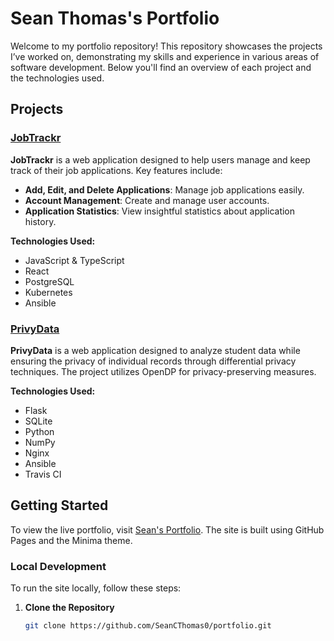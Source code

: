 # Sean Thomas's Portfolio

Welcome to my portfolio repository! This repository showcases the projects I’ve worked on, demonstrating my skills and experience in various areas of software development. Below you'll find an overview of each project and the technologies used.

## Projects

### [JobTrackr](projects/jobtrackr.md)

**JobTrackr** is a web application designed to help users manage and keep track of their job applications. Key features include:

- **Add, Edit, and Delete Applications**: Manage job applications easily.
- **Account Management**: Create and manage user accounts.
- **Application Statistics**: View insightful statistics about application history.

**Technologies Used:**
- JavaScript & TypeScript
- React
- PostgreSQL
- Kubernetes
- Ansible

### [PrivyData](projects/privydata.md)

**PrivyData** is a web application designed to analyze student data while ensuring the privacy of individual records through differential privacy techniques. The project utilizes OpenDP for privacy-preserving measures.

**Technologies Used:**
- Flask
- SQLite
- Python
- NumPy
- Nginx
- Ansible
- Travis CI

## Getting Started

To view the live portfolio, visit [Sean's Portfolio](https://SeanCThomas0.github.io). The site is built using GitHub Pages and the Minima theme.

### Local Development

To run the site locally, follow these steps:

1. **Clone the Repository**
   ```bash
   git clone https://github.com/SeanCThomas0/portfolio.git
